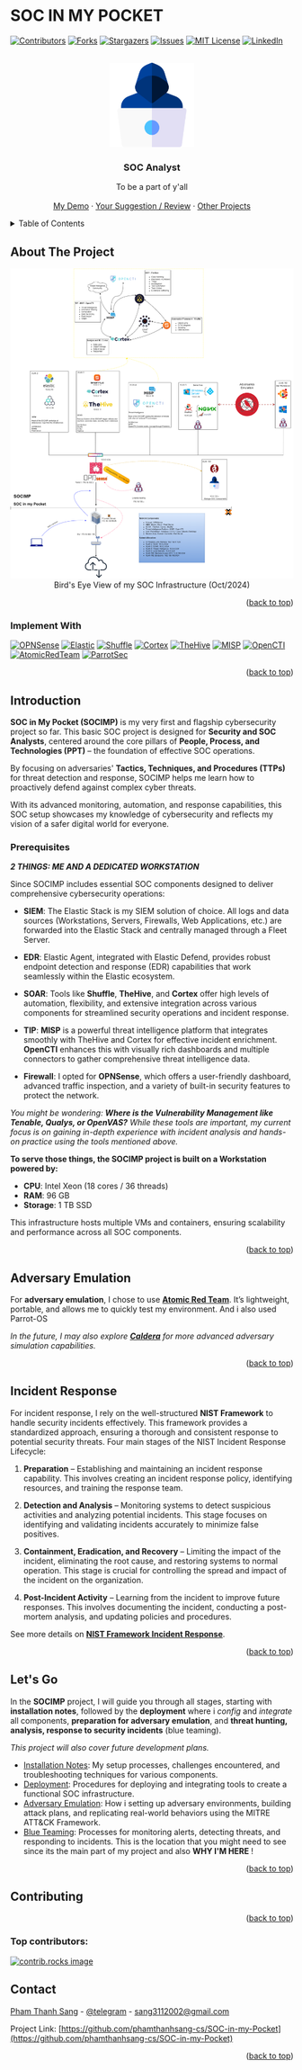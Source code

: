# SOC IN MY POCKET

<a id="readme-top"></a>

[![Contributors][contributors-shield]][contributors-url]
[![Forks][forks-shield]][forks-url]
[![Stargazers][stars-shield]][stars-url]
[![Issues][issues-shield]][issues-url]
[![MIT License][license-shield]][license-url]
[![LinkedIn][linkedin-shield]][linkedin-url]



<!-- PROJECT LOGO -->
<br />
<div align="center">
  <a href="https://github.com/phamthanhsang-cs/SOC-in-my-Pocket">
    <img src="images/logos/blueteam.png" alt="Logo" width="150" height="150">
  </a>

<h3 align="center">SOC Analyst</h3>

  <p align="center">
   To be a part of y'all
    <br />
    <br />
    <a href="https://github.com/phamthanhsang-cs/SOC-in-my-Pocket">My Demo</a>
    ·
    <a href="https://github.com/phamthanhsang-cs/SOC-in-my-Pocket/issues/new?labels=bug&template=bug-report---.md">Your Suggestion / Review</a>
    ·
    <a href="https://github.com/phamthanhsang-cs/phamthanhsang-cs">Other Projects</a>
  </p>
</div>



<!-- TABLE OF CONTENTS -->
<details>
  <summary>Table of Contents</summary>
  <ol>
    <li>
      <a href="#about-the-project">About The Project</a>
      <ul>
        <li><a href="#built-with">Built With</a></li>
      </ul>
    </li>
    <li>
      <a href="#introduction">Introduction</a>
      <ul>
        <li><a href="#prerequisites">Prerequisites</a></li>
        <li><a href="#adversary-emulation">Adversary Emulation</a></li>
      </ul>
    </li>
    <li><a href="#incident-response">Incident Response</a></li>
    <li><a href="#lets-go">Let's go</a></li>
    <li><a href="#contributing">Contributing</a></li>
    <li><a href="#contact">Contact</a></li>
  </ol>
</details>



<!-- ABOUT THE PROJECT -->
## About The Project

<div align="center"> 
  <img src="https://github.com/phamthanhsang-cs/SOC-in-my-Pocket/blob/main/images/proposals/birdseyeview.png" alt="screenshot" />
</div>

<div align="center"> 
  Bird's Eye View of my SOC Infrastructure (Oct/2024)
</div>

<p align="right">(<a href="#readme-top">back to top</a>)</p>



### Implement With

[![OPNSense][OPNSense]][OPNSense-url]
[![Elastic][Elastic]][Elastic-url]
[![Shuffle][Shuffle]][Shuffle-url]
[![Cortex][Cortex]][Cortex-url]
[![TheHive][TheHive]][TheHive-url]
[![MISP][MISP]][MISP-url]
[![OpenCTI][OpenCTI]][OpenCTI-url]
[![AtomicRedTeam][AtomicRedTeam]][AtomicRedTeam-url]
[![ParrotSec][ParrotSec]][ParrotSec-url]


<p align="right">(<a href="#readme-top">back to top</a>)</p>



<!-- GETTING STARTED -->
## Introduction

**SOC in My Pocket (SOCIMP)** is my very first and flagship cybersecurity project so far. This basic SOC project is designed for **Security and SOC Analysts**, centered around the core pillars of **People, Process, and Technologies (PPT)** – the foundation of effective SOC operations.

By focusing on adversaries' **Tactics, Techniques, and Procedures (TTPs)** for threat detection and response, SOCIMP helps me learn how to proactively defend against complex cyber threats. 

With its advanced monitoring, automation, and response capabilities, this SOC setup showcases my knowledge of cybersecurity and reflects my vision of a safer digital world for everyone.


### Prerequisites
***2 THINGS: ME AND A DEDICATED WORKSTATION***

Since SOCIMP includes essential SOC components designed to deliver comprehensive cybersecurity operations:

- **SIEM**: The Elastic Stack is my SIEM solution of choice. All logs and data sources (Workstations, Servers, Firewalls, Web Applications, etc.) are forwarded into the Elastic Stack and centrally managed through a Fleet Server.
  
- **EDR**: Elastic Agent, integrated with Elastic Defend, provides robust endpoint detection and response (EDR) capabilities that work seamlessly within the Elastic ecosystem.

- **SOAR**: Tools like **Shuffle**, **TheHive**, and **Cortex** offer high levels of automation, flexibility, and extensive integration across various components for streamlined security operations and incident response.

- **TIP**: **MISP** is a powerful threat intelligence platform that integrates smoothly with TheHive and Cortex for effective incident enrichment. **OpenCTI** enhances this with visually rich dashboards and multiple connectors to gather comprehensive threat intelligence data.

- **Firewall**: I opted for **OPNSense**, which offers a user-friendly dashboard, advanced traffic inspection, and a variety of built-in security features to protect the network.

*You might be wondering: **Where is the Vulnerability Management like Tenable, Qualys, or OpenVAS?** While these tools are important, my current focus is on gaining in-depth experience with incident analysis and hands-on practice using the tools mentioned above.*


**To serve those things, the SOCIMP project is built on a Workstation powered by:**
- **CPU**: Intel Xeon (18 cores / 36 threads)
- **RAM**: 96 GB
- **Storage**: 1 TB SSD

This infrastructure hosts multiple VMs and containers, ensuring scalability and performance across all SOC components.

<p align="right">(<a href="#readme-top">back to top</a>)</p>

## Adversary Emulation

For **adversary emulation**, I chose to use **[Atomic Red Team](https://atomicredteam.io/)**. It’s lightweight, portable, and allows me to quickly test my environment.
And i also used Parrot-OS

*In the future, I may also explore **[Caldera](https://caldera.mitre.org/)** for more advanced adversary simulation capabilities.*




<p align="right">(<a href="#readme-top">back to top</a>)</p>




## Incident Response

For incident response, I rely on the well-structured **NIST Framework** to handle security incidents effectively. This framework provides a standardized approach, ensuring a thorough and consistent response to potential security threats. Four main stages of the NIST Incident Response Lifecycle:

1. **Preparation** – Establishing and maintaining an incident response capability. This involves creating an incident response policy, identifying resources, and training the response team.

2. **Detection and Analysis** – Monitoring systems to detect suspicious activities and analyzing potential incidents. This stage focuses on identifying and validating incidents accurately to minimize false positives.

3. **Containment, Eradication, and Recovery** – Limiting the impact of the incident, eliminating the root cause, and restoring systems to normal operation. This stage is crucial for controlling the spread and impact of the incident on the organization.

4. **Post-Incident Activity** – Learning from the incident to improve future responses. This involves documenting the incident, conducting a post-mortem analysis, and updating policies and procedures.

See more details on **[NIST Framework Incident Response](https://github.com/phamthanhsang-cs/SOC-in-my-Pocket/blob/main/external-documents/NIST-Framework-for-IR.pdf)**. 


<p align="right">(<a href="#readme-top">back to top</a>)</p>




## Let's Go

In the **SOCIMP** project, I will guide you through all stages, starting with **installation notes**, followed by the **deployment** where i *config* and *integrate* all components, **preparation for adversary emulation**, and **threat hunting, analysis, response to security incidents** (blue teaming). 

*This project will also cover future development plans.*

* [Installation Notes](https://github.com/phamthanhsang-cs/SOC-in-my-Pocket/tree/main/installation-notes): My setup processes, challenges encountered, and troubleshooting techniques for various components.
* [Deployment](https://github.com/phamthanhsang-cs/SOC-in-my-Pocket/tree/main/deployment): Procedures for deploying and integrating tools to create a functional SOC infrastructure.
* [Adversary Emulation](https://github.com/phamthanhsang-cs/SOC-in-my-Pocket/tree/main/adversaries-emulation): How i setting up adversary environments, building attack plans, and replicating real-world behaviors using the MITRE ATT&CK Framework.
* [Blue Teaming](https://github.com/phamthanhsang-cs/SOC-in-my-Pocket/tree/main/blue-teaming): Processes for monitoring alerts, detecting threats, and responding to incidents. This is the location that you might need to see since its the main part of my project and also **WHY I'M HERE** ! 


<p align="right">(<a href="#readme-top">back to top</a>)</p>



<!-- CONTRIBUTING -->
## Contributing
<p align="right">(<a href="#readme-top">back to top</a>)</p>

### Top contributors:

<a href="https://github.com/phamthanhsang-cs/SOC-in-my-Pocket/graphs/contributors">
  <img src="https://contrib.rocks/image?repo=phamthanhsang-cs/SOC-in-my-Pocket" alt="contrib.rocks image" />
</a>


<!-- CONTACT -->
## Contact

[Pham Thanh Sang](https://www.linkedin.com/in/phamthanhsang0311/) - [@telegram](https://t.me/sangpham0311) - sang3112002@gmail.com

Project Link: [https://github.com/phamthanhsang-cs/SOC-in-my-Pocket](https://github.com/phamthanhsang-cs/SOC-in-my-Pocket)

<p align="right">(<a href="#readme-top">back to top</a>)</p>





<!-- MARKDOWN LINKS & IMAGES -->
<!-- https://www.markdownguide.org/basic-syntax/#reference-style-links -->
[contributors-shield]: https://img.shields.io/github/contributors/phamthanhsang-cs/SOC-in-my-Pocket.svg?style=for-the-badge
[contributors-url]: https://github.com/phamthanhsang-cs/SOC-in-my-Pocket/graphs/contributors
[forks-shield]: https://img.shields.io/github/forks/phamthanhsang-cs/SOC-in-my-Pocket.svg?style=for-the-badge
[forks-url]: https://github.com/phamthanhsang-cs/SOC-in-my-Pocket/network/members
[stars-shield]: https://img.shields.io/github/stars/phamthanhsang-cs/SOC-in-my-Pocket.svg?style=for-the-badge
[stars-url]: https://github.com/phamthanhsang-cs/SOC-in-my-Pocket/stargazers
[issues-shield]: https://img.shields.io/github/issues/phamthanhsang-cs/SOC-in-my-Pocket.svg?style=for-the-badge
[issues-url]: https://github.com/phamthanhsang-cs/SOC-in-my-Pocket/issues
[license-shield]: https://img.shields.io/github/license/phamthanhsang-cs/SOC-in-my-Pocket.svg?style=for-the-badge
[license-url]: https://github.com/phamthanhsang-cs/SOC-in-my-Pocket/blob/master/LICENSE.txt
[linkedin-shield]: https://img.shields.io/badge/-LinkedIn-black.svg?style=for-the-badge&logo=linkedin&colorB=555
[linkedin-url]: https://www.linkedin.com/in/phamthanhsang0311/
[OPNSense]: https://img.shields.io/badge/OPNSense-%23FF5200.svg?style=flat&logo=opnsense&logoColor=white
[OPNSense-url]: https://opnsense.org/
[Elastic]: https://img.shields.io/badge/Elastic-%23005571.svg?style=flat&logo=elastic&logoColor=white
[Elastic-url]: https://www.elastic.co/
[Shuffle]: https://img.shields.io/badge/Shuffle-%23FF6F00.svg?style=flat&logo=hackthebox&logoColor=white
[Shuffle-url]: https://shuffler.io/
[Cortex]: https://img.shields.io/badge/Cortex-%2380F5D2.svg?style=flat&logo=serverless&logoColor=white
[Cortex-url]: https://strangebee.com/cortex/
[TheHive]: https://img.shields.io/badge/TheHive-%23FFCD00.svg?style=flat&logo=hive&logoColor=white
[TheHive-url]: https://strangebee.com/thehive/
[MISP]: https://img.shields.io/badge/MISP-%23248BFB.svg?style=flat&logo=wechat&logoColor=white
[MISP-url]: https://www.misp-project.org/
[OpenCTI]: https://img.shields.io/badge/OpenCTI-%23003399.svg?style=flat&logo=nextdns&logoColor=white
[OpenCTI-url]: https://filigran.io/solutions/open-cti/
[AtomicRedTeam]: https://img.shields.io/badge/AtomicRedTeam-%23FF0000.svg?style=flat&logo=wagtail&logoColor=white
[AtomicRedTeam-url]: https://atomicredteam.io/
[ParrotSec]: https://img.shields.io/badge/ParrotSec-%23003399.svg?style=flat&logo=parrotsecurity&logoColor=black"
[ParrotSec-url]: https://www.parrotsec.org/
